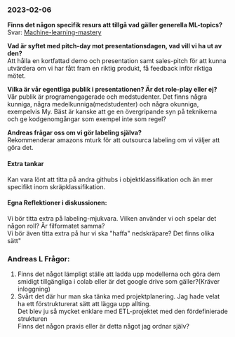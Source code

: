 ### 2023-02-06
**Finns det någon specifik resurs att tillgå vad gäller generella ML-topics?** \
Svar: [Machine-learning-mastery](https://machinelearningmastery.com/blog/)

**Vad är syftet med pitch-day mot presentationsdagen, vad vill vi ha ut av den?** \
Att hålla en kortfattad demo och presentation samt sales-pitch för att kunna utvärdera om vi har fått fram en riktig produkt, få feedback inför riktiga mötet.

**Vilka är vår egentliga publik i presentationen? Är det role-play eller ej?** \
Vår publik är programengagerade och medstudenter. Det finns några kunniga, några medelkunniga(medstudenter) och några okunniga, exempelvis My.
Bäst är kanske att ge en övergripande syn på teknikerna och ge kodgenomgångar som exempel inte som regel?

**Andreas frågar oss om vi gör labeling själva?** \
Rekommenderar amazons mturk för att outsourca labeling om vi väljer att göra det.

#### Extra tankar
Kan vara lönt att titta på andra githubs i objektklassifikation och än mer specifikt inom skräpklassifikation.



#### Egna Reflektioner i diskussionen:
Vi bör titta extra på labeling-mjukvara. Vilken använder vi och spelar det någon roll? Är filformatet samma? \
Vi bör även titta extra på hur vi ska "haffa" nedskräpare? Det finns olika sätt"



### Andreas L Frågor:
1. Finns det något lämpligt ställe att ladda upp modellerna och göra dem smidigt tillgängliga i colab eller är det google drive som gäller?(Kräver inloggning)
2. Svårt det där hur man ska tänka med projektplanering. Jag hade velat ha ett förstrukturerat sätt att lägga upp allting. \
Det blev ju så mycket enklare med ETL-projektet med den fördefinierade strukturen \
Finns det någon praxis eller är detta något jag ordnar själv?
